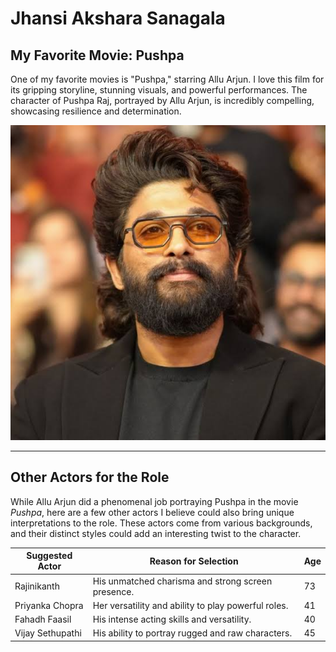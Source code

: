 # Jhansi Akshara Sanagala
## My Favorite Movie: Pushpa
One of my favorite movies is "Pushpa," starring Allu Arjun. I love this film for its gripping storyline, stunning visuals, and powerful performances. The character of Pushpa Raj, portrayed by Allu Arjun, is incredibly compelling, showcasing resilience and determination.

![Main Actor](./allu_arjun_pushpa.jpg)


---

## Other Actors for the Role
While Allu Arjun did a phenomenal job portraying Pushpa in the movie *Pushpa*, here are a few other actors I believe could also bring unique interpretations to the role. These actors come from various backgrounds, and their distinct styles could add an interesting twist to the character.

| Suggested Actor   | Reason for Selection                               | Age |
|-------------------|----------------------------------------------------|-----|
| Rajinikanth       | His unmatched charisma and strong screen presence. | 73  |
| Priyanka Chopra   | Her versatility and ability to play powerful roles.| 41  |
| Fahadh Faasil     | His intense acting skills and versatility.         | 40  |
| Vijay Sethupathi  | His ability to portray rugged and raw characters.  | 45  |
